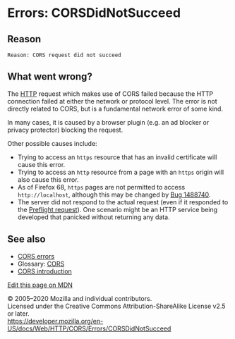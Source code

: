 Errors: CORSDidNotSucceed
=========================

Reason
------

    Reason: CORS request did not succeed

What went wrong?
----------------

The [HTTP](https://developer.mozilla.org/en-US/docs/Glossary/HTTP) request which makes use of CORS failed because the HTTP connection failed at either the network or protocol level. The error is not directly related to CORS, but is a fundamental network error of some kind.

In many cases, it is caused by a browser plugin (e.g. an ad blocker or privacy protector) blocking the request.

Other possible causes include:

-   Trying to access an `https` resource that has an invalid certificate will cause this error.
-   Trying to access an `http` resource from a page with an `https` origin will also cause this error.
-   As of Firefox 68, `https` pages are not permitted to access `http://localhost`, although this may be changed by [Bug 1488740](https://bugzilla.mozilla.org/show_bug.cgi?id=1488740).
-   The server did not respond to the actual request (even if it responded to the [Preflight request](https://developer.mozilla.org/en-US/docs/Glossary/Preflight_request)). One scenario might be an HTTP service being developed that panicked without returning any data.

See also
--------

-   [CORS errors](../errors)
-   Glossary: [CORS](https://developer.mozilla.org/en-US/docs/Glossary/CORS)
-   [CORS introduction](../../cors)

<a href="https://developer.mozilla.org/en-US/docs/Web/HTTP/CORS/Errors/CORSDidNotSucceed$edit" class="_attribution-link">Edit this page on MDN</a>

© 2005–2020 Mozilla and individual contributors.  
Licensed under the Creative Commons Attribution-ShareAlike License v2.5 or later.  
<a href="https://developer.mozilla.org/en-US/docs/Web/HTTP/CORS/Errors/CORSDidNotSucceed" class="_attribution-link">https://developer.mozilla.org/en-US/docs/Web/HTTP/CORS/Errors/CORSDidNotSucceed</a>
